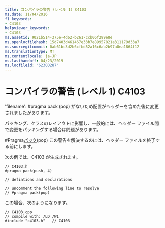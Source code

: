 ```yaml
---
title: コンパイラの警告 (レベル 1) C4103
ms.date: 11/04/2016
f1_keywords:
- C4103
helpviewer_keywords:
- C4103
ms.assetid: 9021b514-375e-4d62-b261-ccb06f299e8e
ms.openlocfilehash: 15d7403d461467e33b7e89957821a311179d33a7
ms.sourcegitcommit: 0ab61bc3d2b6cfbd52a16c6ab2b97a8ea1864f12
ms.translationtype: MT
ms.contentlocale: ja-JP
ms.lasthandoff: 04/23/2019
ms.locfileid: "62300287"
---
```

# <a name="compiler-warning-level-1-c4103"></a>コンパイラの警告 (レベル 1) C4103

'filename': #pragma pack (pop) がないため配置がヘッダーを含めた後に変更されましたがあります。

パッキング、クラスのレイアウトに影響し、一般的には、ヘッダー ファイル間で変更をパッキングする場合は問題があります。

#Pragma[パック](../../preprocessor/pack.md)(pop) この警告を解決するのには、ヘッダー ファイルを終了する前にします。

次の例では、C4103 が生成されます。

```
// C4103.h
#pragma pack(push, 4)

// defintions and declarations

// uncomment the following line to resolve
// #pragma pack(pop)
```

この場合、次のようになります。

```
// C4103.cpp
// compile with: /LD /W1
#include "c4103.h"   // C4103
```